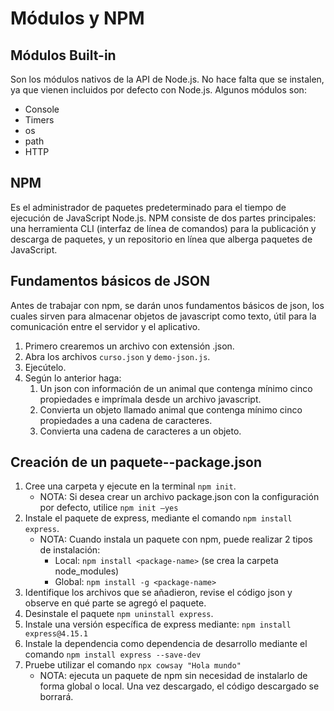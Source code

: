 # Módulos y NPM

## Módulos Built-in

Son los módulos nativos de la API de Node.js. No hace falta que se instalen, ya que vienen incluidos por defecto con Node.js. Algunos módulos son:

- Console
- Timers
- os
- path
- HTTP

## NPM

Es el administrador de paquetes predeterminado para el tiempo de ejecución de JavaScript Node.js. NPM consiste de dos partes principales: una herramienta CLI (interfaz de línea de comandos) para la publicación y descarga de paquetes, y un repositorio en línea que alberga paquetes de JavaScript.

## Fundamentos básicos de JSON

Antes de trabajar con npm, se darán unos fundamentos básicos de json, los cuales sirven para almacenar objetos de javascript como texto, útil para la comunicación entre el servidor y el aplicativo.

1. Primero crearemos un archivo con extensión .json.
2. Abra los archivos `curso.json` y `demo-json.js`.
3. Ejecútelo.
4. Según lo anterior haga:
   1. Un json con información de un animal que contenga mínimo cinco propiedades e imprímala desde un archivo javascript.
   2. Convierta un objeto llamado animal que contenga mínimo cinco propiedades a una cadena de caracteres.
   3. Convierta una cadena de caracteres a un objeto.

## Creación de un paquete--package.json

1. Cree una carpeta y ejecute en la terminal `npm init`.
   - NOTA: Si desea crear un archivo package.json con la configuración por defecto, utilice `npm init –yes`
2. Instale el paquete de express, mediante el comando `npm install express`.
   - NOTA: Cuando instala un paquete con npm, puede realizar 2 tipos de instalación:
     - Local: `npm install <package-name>` (se crea la carpeta node_modules)
     - Global: `npm install -g <package-name>`
3. Identifique los archivos que se añadieron, revise el código json y observe en qué parte se agregó el paquete.
4. Desinstale el paquete `npm uninstall express`.
5. Instale una versión específica de express mediante: `npm install express@4.15.1`
6. Instale la dependencia como dependencia de desarrollo mediante el comando `npm install express --save-dev`
7. Pruebe utilizar el comando `npx cowsay "Hola mundo"`
   - NOTA: ejecuta un paquete de npm sin necesidad de instalarlo de forma global o local. Una vez descargado, el código descargado se borrará.